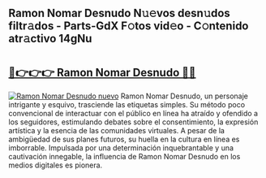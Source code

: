 ## Ramon Nomar Desnudo N𝚞𝚎vos desn𝚞dos filtr𝚊dos - Parts-GdX F𝚘tos vid𝚎o - C𝚘ntenido atr𝚊ctivo 14gNu

# <h2><a href="http://mb7vxb.tromn.icu/?c=Ramon+Nomar+Desnudo">🔗👉👉👉 Ramon Nomar Desnudo 🔗🔗</a></h2>

[![Ramon Nomar Desnudo nuevo](https://i.imgur.com/pEAQMta.gif)](http://mb7vxb.tromn.icu/?c=Ramon+Nomar+Desnudo)
Ramon Nomar Desnudo, un personaje intrigante y esquivo, trasciende las etiquetas simples. Su método poco convencional de interactuar con el público en línea ha atraído y ofendido a los seguidores, estimulando debates sobre el consentimiento, la expresión artística y la esencia de las comunidades virtuales. A pesar de la ambigüedad de sus planes futuros, su huella en la cultura en línea es imborrable. Impulsada por una determinación inquebrantable y una cautivación innegable, la influencia de Ramon Nomar Desnudo en los medios digitales es pionera.
